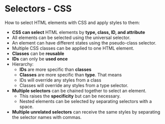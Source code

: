 # Selectors - CSS 

How to select HTML elements with CSS and apply styles to them:

* **CSS can select** HTML elements by **type, class, ID, and attribute**
* All elements can be selected using the universal selector.
* An element can have different states using the pseudo-class selector.
* Multiple CSS classes can be applied to one HTML element.
* **Classes** can be **reusable** 
* **IDs** can only be **used once**
* Hierarchy:
    * **IDs** are more specific than **classes** 
    * **Classes** are more specific than **type**. That means 
    * IDs will override any styles from a class
    * Classes will override any styles from a type selector.
* **Multiple selectors** can be chained together to select an element. 
    * This raises the **specificity** but can be necessary.
    * Nested elements can be selected by separating selectors with a space.
* **Multiple unrelated selectors** can receive the same styles by separating the selector names with commas.
